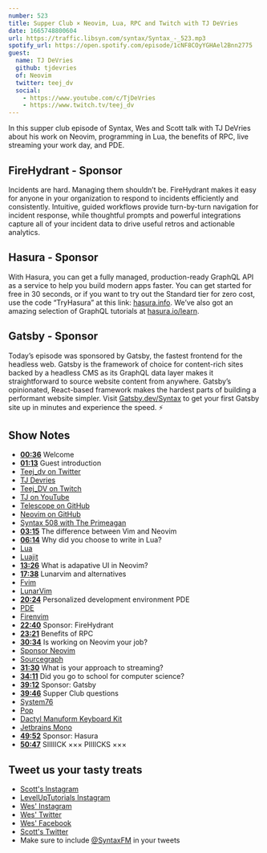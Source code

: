 ```yaml
---
number: 523
title: Supper Club × Neovim, Lua, RPC and Twitch with TJ DeVries
date: 1665748800604
url: https://traffic.libsyn.com/syntax/Syntax_-_523.mp3
spotify_url: https://open.spotify.com/episode/1cNF8COyYGHAel2Bnn2775
guest:
  name: TJ DeVries
  github: tjdevries
  of: Neovim
  twitter: teej_dv
  social:
    - https://www.youtube.com/c/TjDeVries
    - https://www.twitch.tv/teej_dv
---
```


In this supper club episode of Syntax, Wes and Scott talk with TJ DeVries about his work on Neovim, programming in Lua, the benefits of RPC, live streaming your work day, and PDE.

## FireHydrant - Sponsor

Incidents are hard. Managing them shouldn’t be. FireHydrant makes it easy for anyone in your organization to respond to incidents efficiently and consistently. Intuitive, guided workflows provide turn-by-turn navigation for incident response, while thoughtful prompts and powerful integrations capture all of your incident data to drive useful retros and actionable analytics.

## Hasura - Sponsor

With Hasura, you can get a fully managed, production-ready GraphQL API as a service to help you build modern apps faster. You can get started for free in 30 seconds, or if you want to try out the Standard tier for zero cost, use the code “TryHasura” at this link: [hasura.info](https://hasura.info/freetrial). We’ve also got an amazing selection of GraphQL tutorials at [hasura.io/learn](https://hasura.io/learn).

## Gatsby - Sponsor

Today’s episode was sponsored by Gatsby, the fastest frontend for the headless web. Gatsby is the framework of choice for content-rich sites backed by a headless CMS as its GraphQL data layer makes it straightforward to source website content from anywhere. Gatsby’s opinionated, React-based framework makes the hardest parts of building a performant website simpler. Visit [Gatsby.dev/Syntax](https://gatsby.dev/Syntax) to get your first Gatsby site up in minutes and experience the speed. ⚡️

## Show Notes

- **[00:36](#t=00:36)** Welcome
- **[01:13](#t=01:13)** Guest introduction
- [Teej_dv on Twitter](https://twitter.com/teej_dv)
- [TJ Devries](https://github.com/tjdevries/)
- [Teej_DV on Twitch](https://www.twitch.tv/teej_dv)
- [TJ on YouTube](https://www.youtube.com/c/TjDeVries)
- [Telescope on GitHub](https://github.com/nvim-telescope/telescope.nvim)
- [Neovim on GitHub](https://github.com/neovim/neovim)
- [Syntax 508 with The Primeagan](https://syntax.fm/show/508/supper-club-the-primeagan-vim-streaming-rust-all-around-interesting-guy)
- **[03:15](#t=03:15)** The difference between Vim and Neovim
- **[06:14](#t=06:14)** Why did you choose to write in Lua?
- [Lua](https://www.lua.org)
- [Luajit](http://luajit.org/luajit.html)
- **[13:26](#t=13:26)** What is adapative UI in Neovim?
- **[17:38](#t=17:38)** Lunarvim and alternatives
- [Fvim](https://github.com/yatli/fvim)
- [LunarVim](https://www.lunarvim.org)
- **[20:24](#t=20:24)** Personalized development environment PDE
- [PDE](https://www.youtube.com/watch?v=QMVIJhC9Veg)
- [Firenvim](https://github.com/glacambre/firenvim)
- **[22:40](#t=22:40)** Sponsor: FireHydrant
- **[23:21](#t=23:21)** Benefits of RPC
- **[30:34](#t=30:34)** Is working on Neovim your job?
- [Sponsor Neovim](https://github.com/sponsors/neovim)
- [Sourcegraph](https://sourcegraph.com)
- **[31:30](#t=31:30)** What is your approach to streaming?
- **[34:11](#t=34:11)** Did you go to school for computer science?
- **[39:12](#t=39:12)** Sponsor: Gatsby
- **[39:46](#t=39:46)** Supper Club questions
- [System76](https://system76.com)
- [Pop](https://pop.system76.com)
- [Dactyl Manuform Keyboard Kit](https://www.diykeyboards.com/keyboards/keyboard-kits/product/dactyl-manuform-kit)
- [Jetbrains Mono](https://www.jetbrains.com/lp/mono/)
- **[49:52](#t=49:52)** Sponsor: Hasura
- **[50:47](#t=50:47)** SIIIIICK ××× PIIIICKS ×××

## Tweet us your tasty treats

- [Scott's Instagram](https://www.instagram.com/stolinski/)
- [LevelUpTutorials Instagram](https://www.instagram.com/LevelUpTutorials/)
- [Wes' Instagram](https://www.instagram.com/wesbos/)
- [Wes' Twitter](https://twitter.com/wesbos)
- [Wes' Facebook](https://www.facebook.com/wesbos.developer)
- [Scott's Twitter](https://twitter.com/stolinski)
- Make sure to include [@SyntaxFM](https://twitter.com/SyntaxFM) in your tweets
